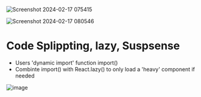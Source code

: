 

![Screenshot 2024-02-17 075415](https://github.com/geraldotech/DevMap/assets/92253544/1512e3eb-cd08-465b-a324-501efd8c7b81)

![Screenshot 2024-02-17 080546](https://github.com/geraldotech/DevMap/assets/92253544/6cba8cd4-537a-4b49-9207-932da4a408ec)


# Code Splippting, lazy, Suspsense
- Users 'dynamic import' function import()
- Combinte import() with React.lazy() to only load a 'heavy' component if needed

![image](https://github.com/geraldotech/DevMap/assets/92253544/0b488487-7a80-44dd-a2e9-ddc889d4cc3a)

